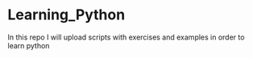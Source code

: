 # Learning_Python
In this repo I will upload scripts with exercises and examples in order to learn python

